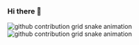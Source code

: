 ### Hi there 👋

<!--
**apoorwagupta/apoorwagupta** is a ✨ _special_ ✨ repository because its `README.md` (this file) appears on your GitHub profile.

Here are some ideas to get you started:

- 🔭 I’m currently working on ...
- 🌱 I’m currently learning ...
- 👯 I’m looking to collaborate on ...
- 🤔 I’m looking for help with ...
- 💬 Ask me about ...
- 📫 How to reach me: ...
- 😄 Pronouns: ...
- ⚡ Fun fact: ...

-->

![github contribution grid snake animation](https://raw.githubusercontent.com/apoorwagupta/apoorwagupt/output/github-contribution-grid-snake-dark.svg#gh-dark-mode-only)![github contribution grid snake animation](https://raw.githubusercontent.com/apoorwagupta/apoorwagupta/output/github-contribution-grid-snake.svg#gh-light-mode-only)
